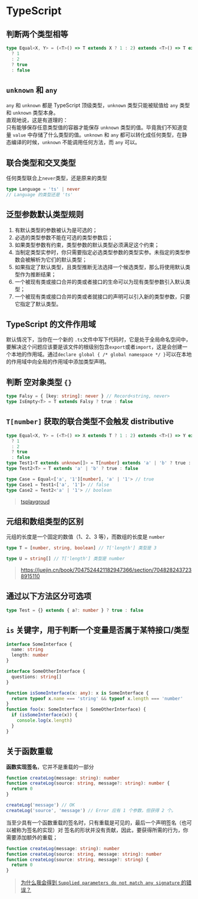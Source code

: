 # TypeScript

## 判断两个类型相等

```ts
type Equal<X, Y> = (<T>() => T extends X ? 1 : 2) extends <T>() => T extends Y
  ? 1
  : 2
  ? true
  : false
```

## `unknown` 和 `any`

`any` 和 `unknown` 都是 TypeScript 顶级类型，`unknown` 类型只能被赋值给 `any` 类型和 `unknown` 类型本身。  
直观地说，这是有道理的：  
只有能够保存任意类型值的容器才能保存 `unknown` 类型的值。毕竟我们不知道变量 `value` 中存储了什么类型的值。`unknown` 和 `any` 都可以转化成任何类型，在静态编译的时候，`unknown` 不能调用任何方法，而 `any` 可以。

## 联合类型和交叉类型

任何类型联合上`never`类型，还是原来的类型

```ts
type Language = 'ts' | never
// Language 的类型还是 'ts'
```

## 泛型参数默认类型规则

1. 有默认类型的参数被认为是可选的；
2. 必选的类型参数不能在可选的类型参数后；
3. 如果类型参数有约束，类型参数的默认类型必须满足这个约束；
4. 当制定类型实参时，你只需要指定必选类型参数的类型实参。未指定的类型参数会被解析为它们的默认类型；
5. 如果指定了默认类型，且类型推断无法选择一个候选类型，那么将使用默认类型作为推断结果；
6. 一个被现有类或接口合并的类或者接口的生命可以为现有类型参数引入默认类型；
7. 一个被现有类或接口合并的类或者就接口的声明可以引入新的类型参数，只要它指定了默认类型。

## TypeScript 的文件作用域

默认情况下，当你在一个新的 `.ts`文件中写下代码时，它是处于全局命名空间中，要解决这个问题应该要是该文件的根级别包含`export`或者`import`，这是会创建一个本地的作用域。通过`declare global { /* global namespace */ }`可以在本地的作用域中向全局的作用域中添加类型声明。

## 判断 空对象类型 `{}`

```ts
type Falsy = { [key: string]: never } // Record<string, never>
type IsEmpty<T> = T extends Falsy ? true : false
```

## `T[number]` 获取的联合类型不会触发 distributive

```ts
type Equal<X, Y> = (<T>() => X extends T ? 1 : 2) extends <T>() => Y extends T
  ? 1
  : 2
  ? true
  : false
type Test1<T extends unknown[]> = T[number] extends 'a' | 'b' ? true : false
type Test2<T> = T extends 'a' | 'b' ? true : false

type Case = Equal<['a', '1'][number], 'a' | '1'> // true
type Case1 = Test1<['a', '1']> // false
type Case2 = Test2<'a' | '1'> // boolean
```

> [tsplaygroud](https://tsplay.dev/WPROJN)

## 元组和数组类型的区别

元组的长度是一个固定的数值（1、2、3 等），而数组的长度是 `number`

```ts
type T = [number, string, boolean] // T['length'] 类型是 3

type U = string[] // T['length'] 类型是 number
```

> https://juejin.cn/book/7047524421182947366/section/7048282437238915110

## 通过以下方法区分可选项

```ts
type Test = {} extends { a?: number } ? true : false
```

## `is` 关键字，用于判断一个变量是否属于某特接口/类型

```ts
interface SomeInterface {
  name: string
  length: number
}

interface SomeOtherInterface {
  questions: string[]
}

function isSomeInterface(x: any): x is SomeInterface {
  return typeof x.name === 'string' && typeof x.length === 'number'
}
function foo(x: SomeInterface | SomeOtherInterface) {
  if (isSomeInterface(x)) {
    console.log(x.length)
  }
}
```

## 关于函数重载

**函数实现签名**，它并不是重载的一部分

```ts
function createLog(message: string): number
function createLog(source: string, message?: string): number {
  return 0
}

createLog('message') // OK
createLog('source', 'message') // Error 应有 1 个参数，但获得 2 个。
```

当至少具有一个函数重载的签名时，只有重载是可见的，最后一个声明签名（也可以被称为签名的实现）对
签名的形状并没有贡献，因此，要获得所需的行为，你需要添加额外的重载；

```ts
function createLog(message: string): number
function createLog(source: string, message: string): number
function createLog(source: string, message?: string) {
  return 0
}
```

> [为什么我会得到 `Supplied parameters do not match any signature` 的错误？](https://jkchao.github.io/typescript-book-chinese/faqs/type-system-behavior.html#%E4%B8%BA%E4%BB%80%E4%B9%88%E6%88%91%E4%BC%9A%E5%BE%97%E5%88%B0-supplied-parameters-do-not-match-any-signature-%E7%9A%84%E9%94%99%E8%AF%AF%EF%BC%9F)
